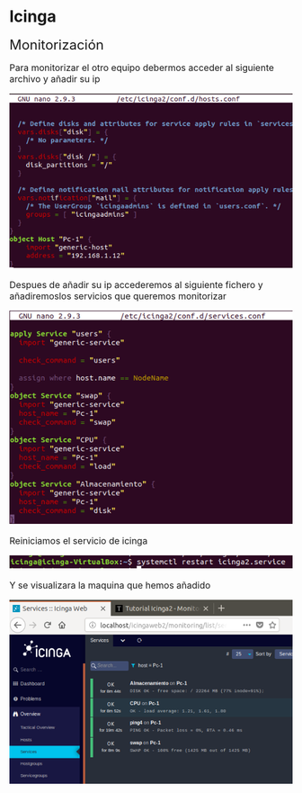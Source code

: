 # Icinga
<font size=5>Monitorización</font>

<font size=3>

Para monitorizar el otro equipo debermos acceder al siguiente archivo y añadir su ip


![1](./imagenes/50.png)

Despues de añadir su ip accederemos al siguiente fichero y añadiremoslos servicios que queremos monitorizar

![1](./imagenes/51.png)

Reiniciamos el servicio de icinga

![1](./imagenes/52.png)

Y se visualizara la maquina que hemos añadido

![1](./imagenes/53.png)


</font>